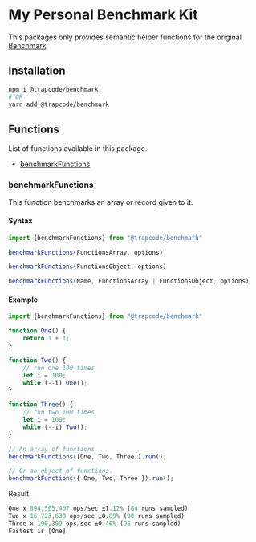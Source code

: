 # My Personal Benchmark Kit

This packages only provides semantic helper functions for the original [Benchmark](https://npmjs.com/package/benchmark)

## Installation
```sh
npm i @trapcode/benchmark
# OR
yarn add @trapcode/benchmark
```

## Functions
List of functions available in this package.

- [benchmarkFunctions](#benchmarkfunctions)



### benchmarkFunctions
This function benchmarks an array or record given to it.

#### Syntax 
```javascript
import {benchmarkFunctions} from "@trapcode/benchmark"

benchmarkFunctions(FunctionsArray, options)

benchmarkFunctions(FunctionsObject, options)

benchmarkFunctions(Name, FunctionsArray | FunctionsObject, options)
```

#### Example
```javascript
import {benchmarkFunctions} from "@trapcode/benchmark"

function One() {
    return 1 + 1;
}

function Two() {
    // run one 100 times
    let i = 100;
    while (--i) One();
}

function Three() {
    // run two 100 times
    let i = 100;
    while (--i) Two();
}

// An array of functions
benchmarkFunctions([One, Two, Three]).run();

// Or an object of functions.
benchmarkFunctions({ One, Two, Three }).run();
```

Result
```js
One x 894,565,407 ops/sec ±1.12% (84 runs sampled)
Two x 16,723,630 ops/sec ±0.89% (90 runs sampled)
Three x 190,309 ops/sec ±0.46% (95 runs sampled)
Fastest is [One]
```